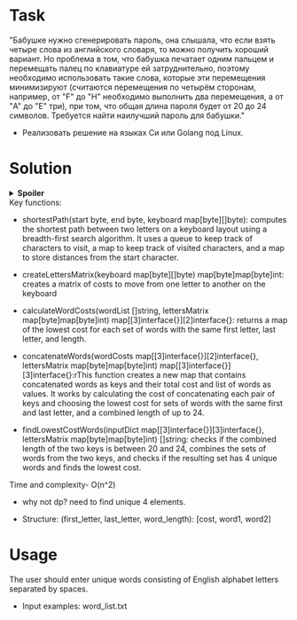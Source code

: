 # Task
"Бабушке нужно сгенерировать пароль, она слышала, что если взять четыре
слова из английского словаря, то можно получить хороший вариант. Но
проблема в том, что бабушка печатает одним пальцем и перемещать палец по
клавиатуре ей затруднительно, поэтому необходимо использовать такие слова,
которые эти перемещения минимизируют (считаются перемещения по четырём
сторонам, например, от "F" до "H" необходимо выполнить два перемещения, а
от "A" до "E" три), при том, что общая длина пароля будет от 20 до 24 символов.
Требуется найти наилучший пароль для бабушки."

* Реализовать решение на языках Си или Golang под Linux.

# Solution
<details><summary><b>Spoiler</b></summary>
 best password for grandma is: "Моя бабушка курит трубку" </details>
Key functions:

* shortestPath(start byte, end byte, keyboard map[byte][]byte):  computes the shortest path between two letters on a keyboard layout using a breadth-first search algorithm. It uses a queue to keep track of characters to visit, a map to keep track of visited characters, and a map to store distances from the start character.

* createLettersMatrix(keyboard map[byte][]byte) map[byte]map[byte]int: creates a matrix of costs to move from one letter to another on the keyboard

* calculateWordCosts(wordList []string, lettersMatrix map[byte]map[byte]int) map[[3]interface{}][2]interface{}: returns a map of the lowest cost for each set of words with the same first letter, last letter, and length.

* concatenateWords(wordCosts map[[3]interface{}][2]interface{}, lettersMatrix map[byte]map[byte]int) map[[3]interface{}][3]interface{}:rThis function creates a new map that contains concatenated words as keys and their total cost and list of words as values. It works by calculating the cost of concatenating each pair of keys and choosing the lowest cost for sets of words with the same first and last letter, and a combined length of up to 24.

* findLowestCostWords(inputDict map[[3]interface{}][3]interface{}, lettersMatrix map[byte]map[byte]int) []string: checks if the combined length of the two keys is between 20 and 24, combines the sets of words from the two keys, and checks if the resulting set has 4 unique words and finds the lowest cost.

Time and complexity- O(n^2)

* why not dp?
need to find unique 4 elements.

* Structure: (first_letter, last_letter, word_length): [cost, word1, word2]

# Usage

The user should enter unique words consisting of English alphabet letters separated by spaces.

* Input examples: word_list.txt








